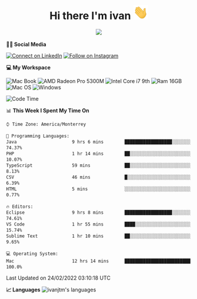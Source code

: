 <h1 align="center">Hi there I'm ivan <img src="https://raw.githubusercontent.com/ABSphreak/ABSphreak/master/gifs/Hi.gif" width="40px" /></h1>
<div align="center">
<img src="http://github-readme-streak-stats.herokuapp.com?user=ivanjtm&hide_border=true&background=00000000&border=FFFFFF00&sideNums=A8A8A8&sideLabels=A8A8A8&currStreakNum=FFC93C&dates=A8A8A8)](https://git.io/streak-stats"/>
</div>

**👦🏻 Social Media**

[![Connect on LinkedIn](https://img.shields.io/badge/LinkedIn-%230077B5.svg?&style=flat-square&logo=linkedin&logoColor=white)](https://www.linkedin.com/in/ivanjtm)
[![Follow on Instagram](https://img.shields.io/badge/Instagram-E4405F?style=flat-square&logo=instagram&logoColor=white)](https://www.instagram.com/ivanjtm)

**💻 My Workspace**

![Mac Book](https://img.shields.io/badge/Apple-MacBook_Pro_2019-999999?style=flat-square&logo=apple&logoColor=white)
![AMD Radeon Pro 5300M](https://img.shields.io/badge/AMD-Radeon_Pro_5300M-ED1C24?style=flat-square&logo=amd&logoColor=white)
![Intel Core i7 9th](https://img.shields.io/badge/Intel-Core_i7_9th-0071C5?style=flat-square&logo=intel&logoColor=white)
![Ram 16GB](https://img.shields.io/badge/RAM-16GB-230071C5?style=flat-square&logoColor=white)
![Mac OS](https://img.shields.io/badge/Mac%20OS-000000?style=flat-square&logo=apple&logoColor=white)
![Windows](https://img.shields.io/badge/Windows-0078D6?style=flat-square&logo=windows&logoColor=white)


<!--START_SECTION:waka-->
![Code Time](http://img.shields.io/badge/Code%20Time-611%20hrs%209%20mins-blue)

📊 **This Week I Spent My Time On** 

```text
⌚︎ Time Zone: America/Monterrey

💬 Programming Languages: 
Java                     9 hrs 6 mins        ██████████████████░░░░░░░   74.37% 
PHP                      1 hr 14 mins        ██░░░░░░░░░░░░░░░░░░░░░░░   10.07% 
TypeScript               59 mins             ██░░░░░░░░░░░░░░░░░░░░░░░   8.13% 
CSV                      46 mins             █░░░░░░░░░░░░░░░░░░░░░░░░   6.39% 
HTML                     5 mins              ░░░░░░░░░░░░░░░░░░░░░░░░░   0.77%

🔥 Editors: 
Eclipse                  9 hrs 8 mins        ██████████████████░░░░░░░   74.61% 
VS Code                  1 hr 55 mins        ████░░░░░░░░░░░░░░░░░░░░░   15.74% 
Sublime Text             1 hr 10 mins        ██░░░░░░░░░░░░░░░░░░░░░░░   9.65%

💻 Operating System: 
Mac                      12 hrs 14 mins      █████████████████████████   100.0%

```


 Last Updated on 24/02/2022 03:10:18 UTC
<!--END_SECTION:waka-->
**📈 Languages**
 ![ivanjtm's languages](https://wakatime.com/share/@ivanjtm/a32f83c6-d0c9-49a4-a5ae-d0440b950377.svg)

